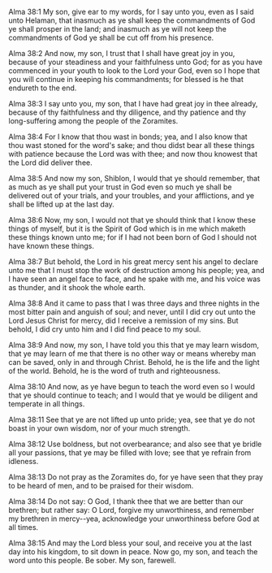 Alma 38:1 My son, give ear to my words, for I say unto you, even as I
said unto Helaman, that inasmuch as ye shall keep the commandments of
God ye shall prosper in the land; and inasmuch as ye will not keep the
commandments of God ye shall be cut off from his presence.

Alma 38:2 And now, my son, I trust that I shall have great joy in you,
because of your steadiness and your faithfulness unto God; for as you
have commenced in your youth to look to the Lord your God, even so I
hope that you will continue in keeping his commandments; for blessed is
he that endureth to the end.

Alma 38:3 I say unto you, my son, that I have had great joy in thee
already, because of thy faithfulness and thy diligence, and thy patience
and thy long-suffering among the people of the Zoramites.

Alma 38:4 For I know that thou wast in bonds; yea, and I also know that
thou wast stoned for the word's sake; and thou didst bear all these
things with patience because the Lord was with thee; and now thou
knowest that the Lord did deliver thee.

Alma 38:5 And now my son, Shiblon, I would that ye should remember, that
as much as ye shall put your trust in God even so much ye shall be
delivered out of your trials, and your troubles, and your afflictions,
and ye shall be lifted up at the last day.

Alma 38:6 Now, my son, I would not that ye should think that I know
these things of myself, but it is the Spirit of God which is in me which
maketh these things known unto me; for if I had not been born of God I
should not have known these things.

Alma 38:7 But behold, the Lord in his great mercy sent his angel to
declare unto me that I must stop the work of destruction among his
people; yea, and I have seen an angel face to face, and he spake with
me, and his voice was as thunder, and it shook the whole earth.

Alma 38:8 And it came to pass that I was three days and three nights in
the most bitter pain and anguish of soul; and never, until I did cry out
unto the Lord Jesus Christ for mercy, did I receive a remission of my
sins. But behold, I did cry unto him and I did find peace to my soul.

Alma 38:9 And now, my son, I have told you this that ye may learn
wisdom, that ye may learn of me that there is no other way or means
whereby man can be saved, only in and through Christ. Behold, he is the
life and the light of the world. Behold, he is the word of truth and
righteousness.

Alma 38:10 And now, as ye have begun to teach the word even so I would
that ye should continue to teach; and I would that ye would be diligent
and temperate in all things.

Alma 38:11 See that ye are not lifted up unto pride; yea, see that ye do
not boast in your own wisdom, nor of your much strength.

Alma 38:12 Use boldness, but not overbearance; and also see that ye
bridle all your passions, that ye may be filled with love; see that ye
refrain from idleness.

Alma 38:13 Do not pray as the Zoramites do, for ye have seen that they
pray to be heard of men, and to be praised for their wisdom.

Alma 38:14 Do not say: O God, I thank thee that we are better than our
brethren; but rather say: O Lord, forgive my unworthiness, and remember
my brethren in mercy--yea, acknowledge your unworthiness before God at
all times.

Alma 38:15 And may the Lord bless your soul, and receive you at the last
day into his kingdom, to sit down in peace. Now go, my son, and teach
the word unto this people. Be sober. My son, farewell.
